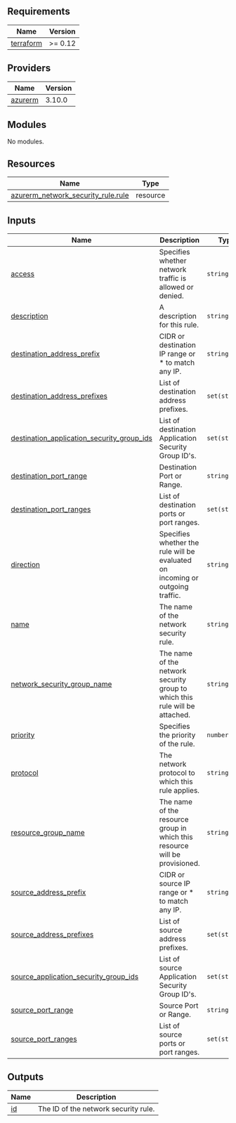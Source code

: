 <!-- BEGIN_TF_DOCS -->
## Requirements

| Name | Version |
|------|---------|
| <a name="requirement_terraform"></a> [terraform](#requirement\_terraform) | >= 0.12 |

## Providers

| Name | Version |
|------|---------|
| <a name="provider_azurerm"></a> [azurerm](#provider\_azurerm) | 3.10.0 |

## Modules

No modules.

## Resources

| Name | Type |
|------|------|
| [azurerm_network_security_rule.rule](https://registry.terraform.io/providers/hashicorp/azurerm/latest/docs/resources/network_security_rule) | resource |

## Inputs

| Name | Description | Type | Default | Required |
|------|-------------|------|---------|:--------:|
| <a name="input_access"></a> [access](#input\_access) | Specifies whether network traffic is allowed or denied. | `string` | n/a | yes |
| <a name="input_description"></a> [description](#input\_description) | A description for this rule. | `string` | `null` | no |
| <a name="input_destination_address_prefix"></a> [destination\_address\_prefix](#input\_destination\_address\_prefix) | CIDR or destination IP range or * to match any IP. | `string` | `null` | no |
| <a name="input_destination_address_prefixes"></a> [destination\_address\_prefixes](#input\_destination\_address\_prefixes) | List of destination address prefixes. | `set(string)` | `null` | no |
| <a name="input_destination_application_security_group_ids"></a> [destination\_application\_security\_group\_ids](#input\_destination\_application\_security\_group\_ids) | List of destination Application Security Group ID's. | `set(string)` | `null` | no |
| <a name="input_destination_port_range"></a> [destination\_port\_range](#input\_destination\_port\_range) | Destination Port or Range. | `string` | `null` | no |
| <a name="input_destination_port_ranges"></a> [destination\_port\_ranges](#input\_destination\_port\_ranges) | List of destination ports or port ranges. | `set(string)` | `null` | no |
| <a name="input_direction"></a> [direction](#input\_direction) | Specifies whether the rule will be evaluated on incoming or outgoing traffic. | `string` | n/a | yes |
| <a name="input_name"></a> [name](#input\_name) | The name of the network security rule. | `string` | n/a | yes |
| <a name="input_network_security_group_name"></a> [network\_security\_group\_name](#input\_network\_security\_group\_name) | The name of the network security group to which this rule will be attached. | `string` | n/a | yes |
| <a name="input_priority"></a> [priority](#input\_priority) | Specifies the priority of the rule. | `number` | n/a | yes |
| <a name="input_protocol"></a> [protocol](#input\_protocol) | The network protocol to which this rule applies. | `string` | n/a | yes |
| <a name="input_resource_group_name"></a> [resource\_group\_name](#input\_resource\_group\_name) | The name of the resource group in which this resource will be provisioned. | `string` | n/a | yes |
| <a name="input_source_address_prefix"></a> [source\_address\_prefix](#input\_source\_address\_prefix) | CIDR or source IP range or * to match any IP. | `string` | `null` | no |
| <a name="input_source_address_prefixes"></a> [source\_address\_prefixes](#input\_source\_address\_prefixes) | List of source address prefixes. | `set(string)` | `null` | no |
| <a name="input_source_application_security_group_ids"></a> [source\_application\_security\_group\_ids](#input\_source\_application\_security\_group\_ids) | List of source Application Security Group ID's. | `set(string)` | `null` | no |
| <a name="input_source_port_range"></a> [source\_port\_range](#input\_source\_port\_range) | Source Port or Range. | `string` | `null` | no |
| <a name="input_source_port_ranges"></a> [source\_port\_ranges](#input\_source\_port\_ranges) | List of source ports or port ranges. | `set(string)` | `null` | no |

## Outputs

| Name | Description |
|------|-------------|
| <a name="output_id"></a> [id](#output\_id) | The ID of the network security rule. |
<!-- END_TF_DOCS -->
